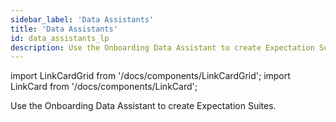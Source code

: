 ```yaml
---
sidebar_label: 'Data Assistants'
title: 'Data Assistants'
id: data_assistants_lp
description: Use the Onboarding Data Assistant to create Expectation Suites.
---
```


import LinkCardGrid from '/docs/components/LinkCardGrid';
import LinkCard from '/docs/components/LinkCard';

<p class="DocItem__header-description">Use the Onboarding Data Assistant to create Expectation Suites.</p>

<LinkCardGrid>
  <LinkCard topIcon label="Create an Expectation Suite with the Missingness Data Assistant" description="Use the Missingness Data Assistant to Profile your data and automate the generation of an Expectation Suite" href="data_assistants/how_to_create_an_expectation_suite_with_the_missingness_data_assistant" icon="/img/assistant_icon.svg" />
</LinkCardGrid>